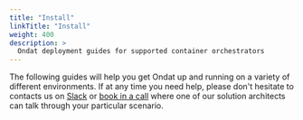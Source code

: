 ```yaml
---
title: "Install"
linkTitle: "Install"
weight: 400
description: >
  Ondat deployment guides for supported container orchestrators
---
```


The following guides will help you get Ondat up and running on a variety of different environments. If at any time you need help, please don't hesitate to contacts us on [Slack](https://storageos.slack.com/ssb/redirect#/shared-invite/email) or [book in a call](https://www.ondat.io/request-demo) where one of our solution architects can talk through your particular scenario.
